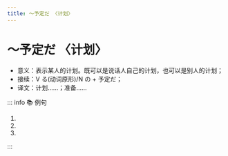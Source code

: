 ```yaml
---
title: ～予定だ 〈计划〉
---
```

            
# ～予定だ 〈计划〉

* 意义：表示某人的计划。既可以是说话人自己的计划，也可以是别人的计划；
* 接续：V る(动词原形)/N の + 予定だ；
* 译文：计划……；准备……

::: info :books: 例句

1. <grammer-content id='1-12-02-0' sentence="[私/わたくし]たち[日本語学科/にほんごがっか]も[忘年会/ぼうねんかい]を**[開く/ひらく][予定/よてい]です**。" trans="我们日语系也打算开忘年会。" />
2. <grammer-content id='1-12-02-1' sentence="[夏休み/なつやすみ]は[久し/ひさし]ぶりに[国/くに]に**[帰る/かえる][予定/よてい]です**。" trans="暑假打算回久违了的国家。" />
3. <grammer-content id='1-12-02-2' sentence="[日本語/にほんご][教室/きょうしつ]は[4月/しがつ]から**[開催/かいさい]の[予定/よてい]です**。" trans="日语教室计划从4月份开始举办。" />

:::
